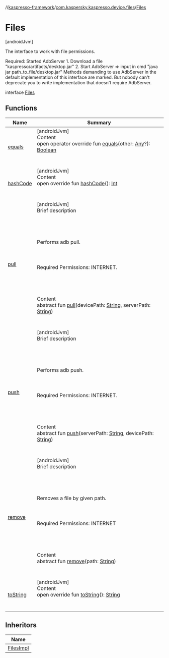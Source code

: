 //[kaspresso-framework](../../index.md)/[com.kaspersky.kaspresso.device.files](../index.md)/[Files](index.md)



# Files  
 [androidJvm] 



The interface to work with file permissions.



Required: Started AdbServer     1. Download a file "kaspresso/artifacts/desktop.jar"     2. Start AdbServer => input in cmd "java jar path_to_file/desktop.jar" Methods demanding to use AdbServer in the default implementation of this interface are marked.     But nobody can't deprecate you to write implementation that doesn't require AdbServer.



interface [Files](index.md)   


## Functions  
  
|  Name|  Summary| 
|---|---|
| [equals](https://kotlinlang.org/api/latest/jvm/stdlib/kotlin/-any/equals.html)| [androidJvm]  <br>Content  <br>open operator override fun [equals](https://kotlinlang.org/api/latest/jvm/stdlib/kotlin/-any/equals.html)(other: [Any](https://kotlinlang.org/api/latest/jvm/stdlib/kotlin/-any/index.html)?): [Boolean](https://kotlinlang.org/api/latest/jvm/stdlib/kotlin/-boolean/index.html)  <br><br><br>
| [hashCode](https://kotlinlang.org/api/latest/jvm/stdlib/kotlin/-any/hash-code.html)| [androidJvm]  <br>Content  <br>open override fun [hashCode](https://kotlinlang.org/api/latest/jvm/stdlib/kotlin/-any/hash-code.html)(): [Int](https://kotlinlang.org/api/latest/jvm/stdlib/kotlin/-int/index.html)  <br><br><br>
| [pull](pull.md)| [androidJvm]  <br>Brief description  <br><br><br><br><br>Performs adb pull.<br><br><br><br>Required Permissions: INTERNET.<br><br><br><br>  <br>Content  <br>abstract fun [pull](pull.md)(devicePath: [String](https://kotlinlang.org/api/latest/jvm/stdlib/kotlin/-string/index.html), serverPath: [String](https://kotlinlang.org/api/latest/jvm/stdlib/kotlin/-string/index.html))  <br><br><br>
| [push](push.md)| [androidJvm]  <br>Brief description  <br><br><br><br><br>Performs adb push.<br><br><br><br>Required Permissions: INTERNET.<br><br><br><br>  <br>Content  <br>abstract fun [push](push.md)(serverPath: [String](https://kotlinlang.org/api/latest/jvm/stdlib/kotlin/-string/index.html), devicePath: [String](https://kotlinlang.org/api/latest/jvm/stdlib/kotlin/-string/index.html))  <br><br><br>
| [remove](remove.md)| [androidJvm]  <br>Brief description  <br><br><br><br><br>Removes a file by given path.<br><br><br><br>Required Permissions: INTERNET<br><br><br><br>  <br>Content  <br>abstract fun [remove](remove.md)(path: [String](https://kotlinlang.org/api/latest/jvm/stdlib/kotlin/-string/index.html))  <br><br><br>
| [toString](https://kotlinlang.org/api/latest/jvm/stdlib/kotlin/-any/to-string.html)| [androidJvm]  <br>Content  <br>open override fun [toString](https://kotlinlang.org/api/latest/jvm/stdlib/kotlin/-any/to-string.html)(): [String](https://kotlinlang.org/api/latest/jvm/stdlib/kotlin/-string/index.html)  <br><br><br>


## Inheritors  
  
|  Name| 
|---|
| [FilesImpl](../-files-impl/index.md)

